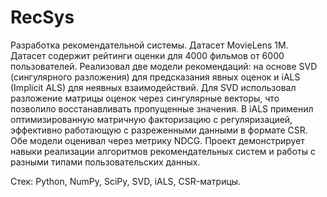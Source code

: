 # RecSys
Разработка рекомендательной системы. Датасет MovieLens 1M. Датасет содержит рейтинги оценки для 4000 фильмов от 6000 пользователей.
Реализовал две модели рекомендаций: на основе SVD (сингулярного разложения) для предсказания явных оценок и iALS (Implicit ALS) для неявных взаимодействий. Для SVD использовал разложение матрицы оценок через сингулярные векторы, что позволило восстанавливать пропущенные значения. В iALS применил оптимизированную матричную факторизацию с регуляризацией, эффективно работающую с разреженными данными в формате CSR. Обе модели оценивал через метрику NDCG. Проект демонстрирует навыки реализации алгоритмов рекомендательных систем и работы с разными типами пользовательских данных.

Стек: Python, NumPy, SciPy, SVD, iALS, CSR-матрицы.

